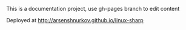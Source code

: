 This is a documentation project, use gh-pages branch to edit content

Deployed at
http://arsenshnurkov.github.io/linux-sharp 
